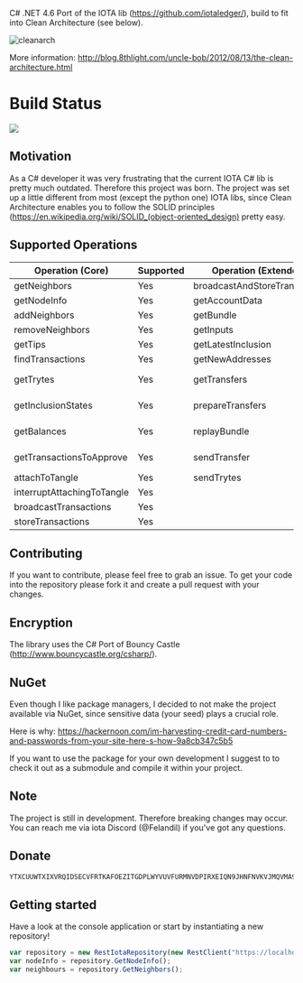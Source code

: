C# .NET 4.6 Port of the IOTA lib (https://github.com/iotaledger/), build to fit into Clean Architecture (see below).

![cleanarch](http://i.imgur.com/WkBAATy.png)

More information:
http://blog.8thlight.com/uncle-bob/2012/08/13/the-clean-architecture.html

# Build Status 

<img src="https://felandilprojects.visualstudio.com/_apis/public/build/definitions/8112d254-cde8-46da-add3-75cab5fb802c/1/badge"/>

## Motivation

As a C# developer it was very frustrating that the current IOTA C# lib is pretty much outdated. Therefore this project was born.
The project was set up a little different from most (except the python one) IOTA libs, since Clean Architecture enables you to follow the SOLID principles (https://en.wikipedia.org/wiki/SOLID_(object-oriented_design) pretty easy.

## Supported Operations

| Operation (Core)				 | Supported       | Operation (Extended)			  | Supported       | 
| ------------------------------ | --------------- | -------------------------------- | --------------- | 
| getNeighbors					 | Yes		       | broadcastAndStoreTransaction     | Yes		        |
| getNodeInfo					 | Yes             | getAccountData				      | Yes		        |
| addNeighbors					 | Yes			   | getBundle					      | Yes		        |
| removeNeighbors				 | Yes			   | getInputs					      | Yes		        |
| getTips						 | Yes             | getLatestInclusion			      | Yes             |
| findTransactions				 | Yes	           | getNewAddresses				  | Yes		        |
| getTrytes						 | Yes			   | getTransfers					  | Yes (untested)  |
| getInclusionStates			 | Yes             | prepareTransfers				  | Yes (untested)  |
| getBalances					 | Yes    		   | replayBundle					  | Yes (untested)  |
| getTransactionsToApprove		 | Yes             | sendTransfer					  | Yes (untested)  |
| attachToTangle				 | Yes             | sendTrytes						  | Yes		        |
| interruptAttachingToTangle	 | Yes             |
| broadcastTransactions			 | Yes			   |
| storeTransactions				 | Yes			   |


## Contributing

If you want to contribute, please feel free to grab an issue. To get your code into the repository please fork it and create a pull request with your changes.

## Encryption

The library uses the C# Port of Bouncy Castle (http://www.bouncycastle.org/csharp/).

## NuGet

Even though I like package managers, I decided to not make the project available via NuGet, since sensitive data (your seed) plays a crucial role.

Here is why:
https://hackernoon.com/im-harvesting-credit-card-numbers-and-passwords-from-your-site-here-s-how-9a8cb347c5b5

If you want to use the package for your own development I suggest to to check it out as a submodule and compile it within your project.

## Note

The project is still in development. Therefore breaking changes may occur.
You can reach me via iota Discord (@Felandil) if you've got any questions.

## Donate

```javascript
YTXCUUWTXIXVRQIDSECVFRTKAFOEZITGDPLWYVUVFURMNVDPIRXEIQN9JHNFNVKVJMQVMA9GDZJROTSFZHIVJOVAEC
```

## Getting started

Have a look at the console application or start by instantiating a new repository!

```javascript
var repository = new RestIotaRepository(new RestClient("https://localhost:14265"));
var nodeInfo = repository.GetNodeInfo();
var neighbours = repository.GetNeighbors();
```

